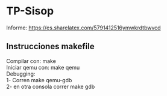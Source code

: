 # TP-Sisop

Informe: https://es.sharelatex.com/5791412516ymwkrdtbwvcd

## Instrucciones makefile
Compilar con: make  
Iniciar qemu con: make qemu  
Debugging:  
  1- Corren make qemu-gdb  
  2- en otra consola correr make gdb  
